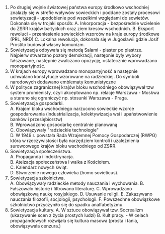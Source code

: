 1. Po drugiej wojnie światowej państwa europy środkowo wschodniej znalazły się w strefie wpływów sowieckich i poddane zostały procesowi sowietyzacji - upodobienie pod wszelkimi względami do sowietów. Dokonała się w trojaki sposób:
A. Inkorporacja - bezpośrednie wcielenie do ZSRR krajów bałtyckich oraz ziem kresów wschodnich.
B. Eksport rewoluci - przeniesienie sowieckich wzorców na kraje europy środkowe (PRL, NRD)
C. Lokalna rewolucja, dokonała się w Jugosławii gdzie Josif Prostito budował własny komunizm.
2. Sowietyzacja odbywała się metodą Salami - plaster po plastrze. Najpierw stwarzano pozory demokracji, następnie były wybory fałszowane, następnie zwalczano opozycję, ostatecznie wprowadzano monopartyjność.
3. W krajach europy wprowadzano monopartyjność a następnie uchwalano konstytucje wzorowane na radzieckiej. Do symboli narodowych dodawano emblematy komunistyczne
4. W polityce zagranicznej krajów bloku wschodniego obowiązywał tzw system promienisty, czyli akceptowano np. relacje Warszawa - Moskwa a starano się ograniczyć np. stosunki Warszawa - Praga.
5. Sowietyzacja gospodarki.  
A. Krajom bloku wschodniego narzucono sowieckie wzorce gospodarowania (industrializacja, kolektywizacja wsi i upaństwowienie banków i przesiębiorstw)  
B. Wprowadzono gospodarkę centralnie planowaną  
C. Obowiązywały "radzieckie technologie"  
D. W 1949 r. powstała Rada Wzajemnej Pomocy Gospodarczej (RWPG) która w rzeczywistości była narzędziem kontroli i uzależnienia surowcowego krajów bloku wschodniego od ZSRR.  
6. Sowietyzacja społeczeństwa.  
A. Propaganda i indoktrynacja.  
B. Ateizacja społeczeństwa i walka z Kościołem.  
C. Kalendarz nowych świąt.  
D. Stworzenie nowego człowieka (homo sovieticus).
7. Sowietyzacja szkolnictwa.  
A. Obowiązywały radzieckie metody nauczania i wychowania.
B. Fałszowało historię i filtrowano literaturę.
C. Wprowadzano obowiązkową naukę rosyjskiego.
D. Usuwanie religii.
E. Zakazywano nauczania filozofii, socjologii, psychologii.
F. Powszechne obowiązkowe szkolnictwo przyczyniło się do spadku analfabetyzmu.
8. Sowietyzacja kultury.
A. W sztuce obowiązywał tzw. Socrealizm (ukazywanie scen z życia prostych ludzi)
B. Kult pracy. - W celach propagandowych rozwijała się kultura masowa (prosta i tania, obowiązywała cenzura.)
